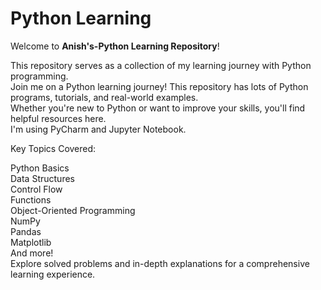 # Python Learning
Welcome to **Anish's-Python Learning Repository**! 

This repository serves as a collection of my learning journey with Python programming. <br>Join me on a Python learning journey! This repository has lots of Python programs, tutorials, and real-world examples.<br> Whether you're new to Python or want to improve your skills, you'll find helpful resources here.<br> I'm using PyCharm and Jupyter Notebook.<br>

Key Topics Covered:

Python Basics<br>
Data Structures<br>
Control Flow<br>
Functions<br>
Object-Oriented Programming<br>
NumPy<br>
Pandas<br>
Matplotlib<br>
And more!<br>
Explore solved problems and in-depth explanations for a comprehensive learning experience.
